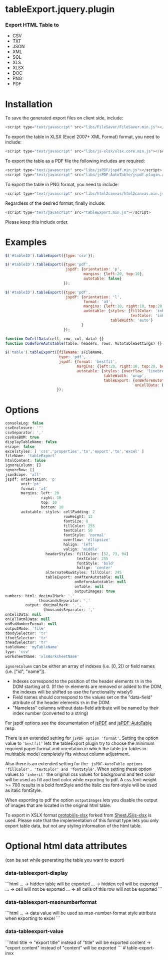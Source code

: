 tableExport.jquery.plugin
=========================

<h3>Export HTML Table to</h3>
<ul>
<li> CSV
<li> TXT
<li> JSON
<li> XML
<li> SQL
<li> XLS
<li> XLSX
<li> DOC
<li> PNG
<li> PDF
</ul>

Installation
============

To save the generated export files on client side, include:

```javascript
<script type="text/javascript" src="libs/FileSaver/FileSaver.min.js"></script>
```

To export the table in XLSX (Excel 2007+ XML Format) format, you need to include:
```javascript
<script type="text/javascript" src="libs/js-xlsx/xlsx.core.min.js"></script>
```

To export the table as a PDF file the following includes are required:

```javascript
<script type="text/javascript" src="libs/jsPDF/jspdf.min.js"></script>
<script type="text/javascript" src="libs/jsPDF-AutoTable/jspdf.plugin.autotable.js"></script>
```

To export the table in PNG format, you need to include:

```javascript
<script type="text/javascript" src="libs/html2canvas/html2canvas.min.js"></script>
```

Regardless of the desired format, finally include:

```javascript
<script type="text/javascript" src="tableExport.min.js"></script>
```

Please keep this include order.



Examples
========

```javascript
$('#tableID').tableExport({type:'csv'});
```

```javascript
$('#tableID').tableExport({type:'pdf',
                           jspdf: {orientation: 'p',
                                   margins: {left:20, top:10},
                                   autotable: false}
                          });
```

```javascript
$('#tableID').tableExport({type:'pdf',
                           jspdf: {orientation: 'l',
                                   format: 'a3',
                                   margins: {left:10, right:10, top:20, bottom:20},
                                   autotable: {styles: {fillColor: 'inherit', 
                                                        textColor: 'inherit'},
                                               tableWidth: 'auto'}
                                  }
                          });
```

```javascript
function DoCellData(cell, row, col, data) {}
function DoBeforeAutotable(table, headers, rows, AutotableSettings) {}

$('table').tableExport({fileName: sFileName,
                        type: 'pdf',
                        jspdf: {format: 'bestfit',
                                margins: {left:20, right:10, top:20, bottom:20},
                                autotable: {styles: {overflow: 'linebreak'},
                                            tableWidth: 'wrap',
                                            tableExport: {onBeforeAutotable: DoBeforeAutotable,
                                                          onCellData: DoCellData}}}
                       });
```

Options
=======

```javascript
consoleLog: false
csvEnclosure: '"'
csvSeparator: ','
csvUseBOM: true
displayTableName: false
escape: false
excelstyles: [ 'css','properties','to','export','to','excel' ]
fileName: 'tableExport'
htmlContent: false
ignoreColumn: []
ignoreRow: []
jsonScope: 'all'
jspdf: orientation: 'p'
       unit:'pt'
       format: 'a4'
       margins: left: 20
                right: 10
                top: 10
                bottom: 10
       autotable: styles: cellPadding: 2
                          rowHeight: 12
                          fontSize: 8
                          fillColor: 255
                          textColor: 50
                          fontStyle: 'normal'
                          overflow: 'ellipsize'
                          halign: 'left'
                          valign: 'middle'
                  headerStyles: fillColor: [52, 73, 94]
                                textColor: 255
                                fontStyle: 'bold'
                                halign: 'center'
                  alternateRowStyles: fillColor: 245
                  tableExport: onAfterAutotable: null
                               onBeforeAutotable: null
                               onTable: null
                               outputImages: true
numbers: html: decimalMark: '.'
               thousandsSeparator: ','
         output: decimalMark: '.',
                 thousandsSeparator: ','
onCellData: null
onCellHtmlData: null
onMsoNumberFormat: null
outputMode: 'file'
tbodySelector: 'tr'
tfootSelector: 'tr'
theadSelector: 'tr'
tableName: 'myTableName'
type: 'csv'
worksheetName: 'xlsWorksheetName'
```

```ignoreColumn``` can be either an array of indexes (i.e. [0, 2]) or field names (i.e. ["id", "name"]).
* Indexes correspond to the position of the header elements `th` in the DOM starting at 0. (If the `th` elements are removed or added to the DOM, the indexes will be shifted so use the functionality wisely!)
* Field names should correspond to the values set on the "data-field" attribute of the header elements `th` in the DOM.
* "Nameless" columns without data-field attribute will be named by their index number (converted to a string)

For jspdf options see the documentation of [jsPDF](https://github.com/MrRio/jsPDF) and [jsPDF-AutoTable](https://github.com/simonbengtsson/jsPDF-AutoTable) resp.

There is an extended setting for ``` jsPDF option 'format' ```. Setting the option value to ``` 'bestfit' ``` lets the tableExport plugin try to choose the minimum required paper format and orientation in which the table (or tables in multitable mode) completely fits without column adjustment.

Also there is an extended setting for the ``` jsPDF-AutoTable options 'fillColor', 'textColor' and 'fontStyle'```. When setting these option values to ``` 'inherit' ``` the original css values for background and text color will be used as fill and text color while exporting to pdf. A css font-weight >= 700 results in a bold fontStyle and the italic css font-style will be used as italic fontStyle.

When exporting to pdf the option ```outputImages``` lets you disable the output of images that are located in the original html table.

To export in XSLX format [protobi/js-xlsx](https://github.com/protobi/js-xlsx) forked from [SheetJS/js-xlsx](https://github.com/SheetJS/js-xlsx) is used. Please note that the implementation of this format type lets you only export table data, but not any styling information of the html table.


Optional html data attributes
=============================
(can be set while generating the table you want to export)

<h3>data-tableexport-display</h3>
```html
<table style="display:none;" data-tableexport-display="always">...</table> -> hidden table will be exported

<td style="display:none;" data-tableexport-display="always">...</td> -> hidden cell will be exported

<td data-tableexport-display="none">...</td> -> cell will not be exported

<tr data-tableexport-display="none">...</tr> -> all cells of this row will not be exported
```

<h3>data-tableexport-msonumberformat</h3>
```html
<td data-tableexport-msonumberformat="\@">...</td> -> data value will be used as mso-number-format style attribute when exporting to excel
```

<h3>data-tableexport-value</h3>
```html
<th data-tableexport-value="export title">title</th> -> "export title" instead of "title" will be exported

<td data-tableexport-value="export content">content</td> -> "export content" instead of "content" will be exported
```
# table-export-invx
